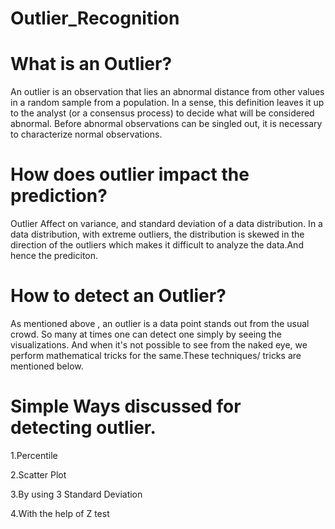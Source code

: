 # Outlier_Recognition
# What is an Outlier?
An outlier is an observation that lies an abnormal distance from other values in a random sample from a population. In a sense, this definition leaves it up to the analyst (or a consensus process) to decide what will be considered abnormal. Before abnormal observations can be singled out, it is necessary to characterize normal observations.

# How does outlier impact the prediction?
Outlier Affect on variance, and standard deviation of a data distribution. In a data distribution, with extreme outliers, the distribution is skewed in the direction of the outliers which makes it difficult to analyze the data.And hence the prediciton.

# How to detect an Outlier?
As mentioned above , an outlier is a data point stands out from the usual crowd. So many at times one can detect one simply by seeing the visualizations. And when it's not possible to see from the naked eye, we perform mathematical tricks for the same.These techniques/ tricks are mentioned below.

# Simple Ways discussed for detecting outlier.
1.Percentile

2.Scatter Plot

3.By using 3 Standard Deviation

4.With the help of Z test
